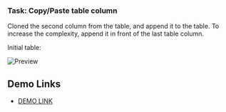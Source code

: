 ### Task: Copy/Paste table column

Cloned the second column from the table, and append it to the table. To increase the complexity, append it in front of the last table column.

Initial table:

![Preview](./src/images/start.png)


## Demo Links

- [DEMO LINK](https://AndriiZakharenko.github.io/js_task_clone_table_column_DOM/)
